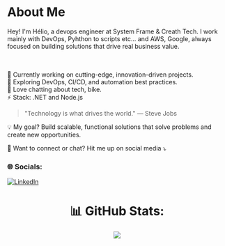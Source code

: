 
# About Me

<p align="left">
Hey! I'm Hélio, a devops engineer at System Frame & Creath Tech.
I work mainly with DevOps, Pyhthon to scripts etc... and AWS, Google, always focused on building solutions that drive real business value.

<br><br>
🔭 Currently working on cutting-edge, innovation-driven projects.<br>
🌱 Exploring DevOps, CI/CD, and automation best practices.<br>
💬 Love chatting about tech, bike.<br>
⚡ Stack: .NET and Node.js<br>
> "Technology is what drives the world." — Steve Jobs
</p>

<p align="left">
💡 My goal? Build scalable, functional solutions that solve problems and create new opportunities.
</p>

<p align="left">
💌 Want to connect or chat? Hit me up on social media ⤵️
</p>

### 🌐 Socials:
[![LinkedIn](https://img.shields.io/badge/LinkedIn-%230077B5.svg?logo=linkedin&logoColor=white)](https://linkedin.com/in/heliofernandes/)

<div align="center">

# 📊 GitHub Stats:

![](https://github-readme-streak-stats.herokuapp.com/?user=HelioFernandes404&theme=dark&hide_border=false)<br/>

</div>
